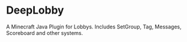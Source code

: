 # DeepLobby
A Minecraft Java Plugin for Lobbys. Includes SetGroup, Tag, Messages, Scoreboard and other systems.
